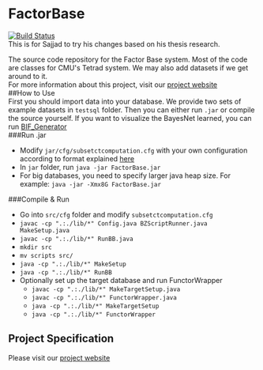 # FactorBase
[![Build Status](https://travis-ci.org/sfu-cl-lab/FactorBase.svg?branch=master)](https://travis-ci.org/sfu-cl-lab/FactorBase)   
This is for Sajjad to try his changes based on his thesis research.

The source code repository for the Factor Base system.  Most of the code are classes for CMU's Tetrad system. We may also add datasets if we get around to it.  
For more information about this project, visit our [project website](http://www.cs.sfu.ca/~oschulte/BayesBase/BayesBase.html)  
##How to Use  
First you should import data into your database. We provide two sets of example datasets in `testsql` folder. Then you can either run `.jar` or compile the source yourself. If you want to visualize the BayesNet learned, you can run [BIF_Generator](https://github.com/sfu-cl-lab/BIF_Generator)  
###Run .jar  
+ Modify `jar/cfg/subsetctcomputation.cfg` with your own configuration according to format explained [here](http://www.cs.sfu.ca/~oschulte/BayesBase/options.html)  
+ In `jar` folder, run `java -jar FactorBase.jar`  
+ For big databases, you need to specify larger java heap size. For example: `java -jar -Xmx8G FactorBase.jar`   
  
###Compile & Run  
+ Go into `src/cfg` folder and modify `subsetctcomputation.cfg`  
+ `javac -cp ".:./lib/*" Config.java BZScriptRunner.java MakeSetup.java`  
+ `javac -cp ".:./lib/*" RunBB.java`  
+ `mkdir src`  
+ `mv scripts src/`  
+ `java -cp ".:./lib/*" MakeSetup`  
+ `java -cp ".:./lib/*" RunBB`  
+ Optionally set up the target database and run FunctorWrapper  
  + `javac -cp ".:./lib/*" MakeTargetSetup.java`  
  + `javac -cp ".:./lib/*" FunctorWrapper.java`  
  + `java -cp ".:./lib/*" MakeTargetSetup`  
  + `java -cp ".:./lib/*" FunctorWrapper` 
  
## Project Specification  
Please visit our [project website](http://www.cs.sfu.ca/~oschulte/BayesBase/BayesBase.html)
